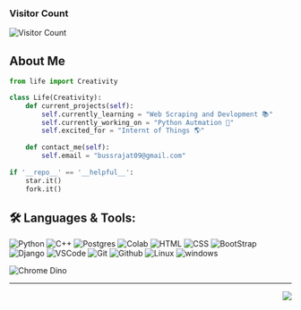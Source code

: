 ### Visitor Count 
![Visitor Count](https://profile-counter.glitch.me/rajatshukla009/count.svg)

## About Me

```python
from life import Creativity

class Life(Creativity):
    def current_projects(self):
        self.currently_learning = "Web Scraping and Devlopment 📚"
        self.currently_working_on = "Python Autmation 🌱"
        self.excited_for = "Internt of Things 🌎"
        
    def contact_me(self):
        self.email = "bussrajat09@gmail.com"
        
if '__repo__' == '__helpful__':
    star.it()
    fork.it()
```

## 🛠️ **Languages & Tools:**

<p>
  <img src="https://img.shields.io/badge/python%20-%2314354C.svg?&amp;style=for-the-badge&amp;logo=python&amp;logoColor=white" alt="Python">
  <img src="https://img.shields.io/badge/c++%20-%2300599C.svg?&amp;style=for-the-badge&amp;logo=c%2B%2B&amp;ogoColor=white" alt="C++">
  <img src="https://img.shields.io/badge/postgres-%23316192.svg?&amp;style=for-the-badge&amp;logo=postgresql&amp;logoColor=white" alt="Postgres">
  <img src="https://img.shields.io/badge/Colab%20-%2320232a.svg?&amp;style=for-the-badge&amp;logo=google&amp;logoColor=white" alt="Colab">
  <img src="https://img.shields.io/badge/html%20-%23E34F26.svg?&amp;style=for-the-badge&amp;logo=html5&amp;logoColor=white" alt="HTML">
  <img src="https://img.shields.io/badge/css%20-%231572B6.svg?&amp;style=for-the-badge&amp;logo=css3&amp;logoColor=white" alt="CSS">
  <img src="https://img.shields.io/badge/bootstrap%20-%23563D7C.svg?&amp;style=for-the-badge&amp;logo=bootstrap&amp;logoColor=white" alt="BootStrap">
  <img src="https://img.shields.io/badge/django%20-%20092E20.svg?&amp;style=for-the-badge&amp;logo=django&amp;logoColor=white" alt="Django">
  <img src="https://img.shields.io/badge/-vscode-00a8e8?style=for-the-badge&amp;logo=visual-studio-code" alt="VSCode">
  <img src="https://img.shields.io/badge/git%20-%23F05033.svg?&amp;style=for-the-badge&amp;logo=git&amp;logoColor=white" alt="Git">
  <img src="https://img.shields.io/badge/github%20-%23121011.svg?&amp;style=for-the-badge&amp;logo=github&amp;logoColor=white" alt="Github">
  <img src="https://img.shields.io/badge/-linux-772953?style=for-the-badge&amp;logo=linux" alt="Linux">
  <img src="https://img.shields.io/badge/windows-0078D6?logo=windows&amp;logoColor=white&amp;style=for-the-badge" alt="windows">
</p>

![Chrome Dino](https://mir-s3-cdn-cf.behance.net/project_modules/max_1200/4ff07986208593.5d9a654e92f36.gif)

<hr>
<img align="right" src="https://img.shields.io/badge/Made%20with-Markdown-1f425f.svg?style=for-the-badge">
